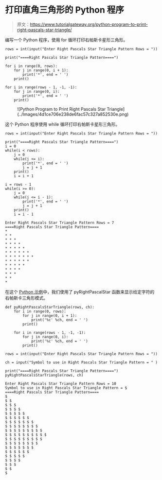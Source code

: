 # 打印直角三角形的 Python 程序

> 原文：<https://www.tutorialgateway.org/python-program-to-print-right-pascals-star-triangle/>

编写一个 Python 程序，使用 for 循环打印右帕斯卡星形三角形。

```
rows = int(input("Enter Right Pascals Star Triangle Pattern Rows = "))

print("====Right Pascals Star Triangle Pattern====")

for i in range(0, rows):
    for j in range(0, i + 1):
        print('*', end = ' ')
    print()

for i in range(rows - 1, -1, -1):
    for j in range(0, i):
        print('*', end = ' ')
    print()
```

<figure class="wp-block-image size-large">![Python Program to Print Right Pascals Star Triangle](../Images/4d1ce706e238de6fac57c327a852530e.png)</figure>

这个 Python 程序使用 while 循环打印右帕斯卡星形三角形。

```
rows = int(input("Enter Right Pascals Star Triangle Pattern Rows = "))

print("====Right Pascals Star Triangle Pattern====")
i = 0
while(i < rows):
    j = 0
    while(j <= i):
        print('*', end = ' ')
        j = j + 1
    print()
    i = i + 1

i = rows - 1
while(i >= 0):
    j = 0
    while(j <= i - 1):
        print('*', end = ' ')
        j = j + 1
    print()
    i = i - 1
```

```
Enter Right Pascals Star Triangle Pattern Rows = 7
====Right Pascals Star Triangle Pattern====
* 
* * 
* * * 
* * * * 
* * * * * 
* * * * * * 
* * * * * * * 
* * * * * * 
* * * * * 
* * * * 
* * * 
* * 
* 
```

在这个 [Python 示例](https://www.tutorialgateway.org/python-programming-examples/)中，我们使用了 pyRightPascalStar 函数来显示给定字符的右帕斯卡三角形模式。

```
def pyRightPascalsStarTriangle(rows, ch):
    for i in range(0, rows):
        for j in range(0, i + 1):
            print('%c' %ch, end = ' ')
        print()

    for i in range(rows - 1, -1, -1):
        for j in range(0, i):
            print('%c' %ch, end = ' ')
        print()

rows = int(input("Enter Right Pascals Star Triangle Pattern Rows = "))

ch = input("Symbol to use in Right Pascals Star Triangle Pattern = " )

print("====Right Pascals Star Triangle Pattern====")
pyRightPascalsStarTriangle(rows, ch)
```

```
Enter Right Pascals Star Triangle Pattern Rows = 10
Symbol to use in Right Pascals Star Triangle Pattern = $
====Right Pascals Star Triangle Pattern====
$ 
$ $ 
$ $ $ 
$ $ $ $ 
$ $ $ $ $ 
$ $ $ $ $ $ 
$ $ $ $ $ $ $ 
$ $ $ $ $ $ $ $ 
$ $ $ $ $ $ $ $ $ 
$ $ $ $ $ $ $ $ $ $ 
$ $ $ $ $ $ $ $ $ 
$ $ $ $ $ $ $ $ 
$ $ $ $ $ $ $ 
$ $ $ $ $ $ 
$ $ $ $ $ 
$ $ $ $ 
$ $ $ 
$ $ 
$
```
